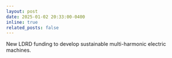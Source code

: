 ```yaml
---
layout: post
date: 2025-01-02 20:33:00-0400
inline: true
related_posts: false
---
```


New LDRD funding to develop sustainable multi-harmonic electric machines.
